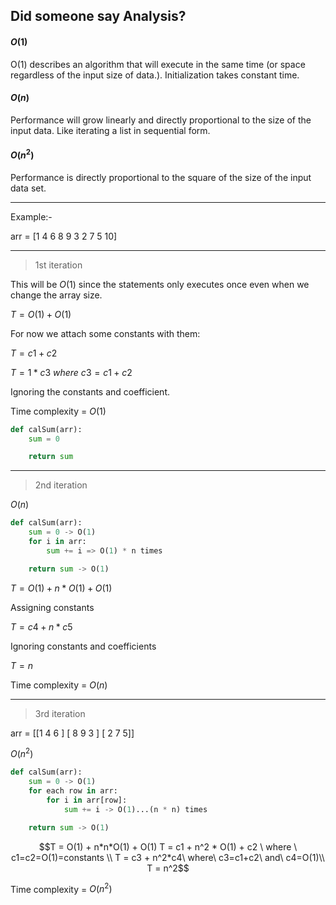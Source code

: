 ## Did someone say Analysis?

#### $O(1)$

O(1) describes an algorithm that will execute in the same time (or space regardless of the input size of data.).
Initialization takes constant time.

#### $O(n)$

Performance will grow linearly and directly proportional to the size of the input data.
Like iterating a list in sequential form.

#### $O(n^2)$

Performance is directly proportional to the square of the size of the input data set.

---

Example:-

arr = [1 4 6 8 9 3 2 7 5 10]

---

> 1st iteration

This will be $O(1)$ since the statements only executes once even when we change the array size.

$T = O(1) + O(1)$

For now we attach some constants with them:

$T = c1 + c2$

$T = 1 * c3\ where\ c3 = c1 + c2$

Ignoring the constants and coefficient.

Time complexity = $O(1)$

```py
def calSum(arr):
    sum = 0

    return sum
```

---

> 2nd iteration

$O(n)$

```py
def calSum(arr):
    sum = 0 -> O(1)
    for i in arr:
        sum += i => O(1) * n times

    return sum -> O(1)
```

$T = O(1) + n * O(1) + O(1)$

Assigning constants

$T = c4 + n * c5$

Ignoring constants and coefficients

$T = n$

Time complexity = $O(n)$

---

> 3rd iteration

arr = [[1 4 6 ] [ 8 9 3 ] [ 2 7 5]]

$O(n^2)$

```py
def calSum(arr):
    sum = 0 -> O(1)
    for each row in arr:
        for i in arr[row]:
            sum += i -> O(1)...(n * n) times

    return sum -> O(1)
```

```math
T = O(1) + n*n*O(1) + O(1)

T = c1 + n^2 * O(1) + c2 \ where \ c1=c2=O(1)=constants \\

T = c3 + n^2*c4\ where\ c3=c1+c2\ and\ c4=O(1)\\

T = n^2
```

Time complexity = $O(n^2)$
